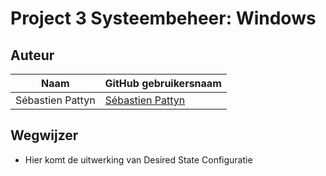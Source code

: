 # Project 3 Systeembeheer: Windows

## Auteur
 
 Naam  | GitHub gebruikersnaam
------------- | -------------
Sébastien Pattyn  | [Sébastien Pattyn](https://github.com/Sebastienpattyn)

## Wegwijzer
- Hier komt de uitwerking van Desired State Configuratie
